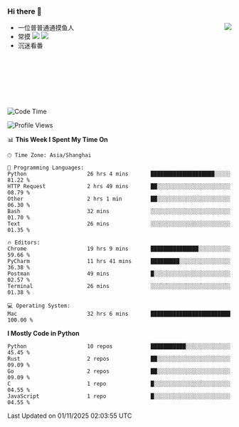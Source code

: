### Hi there 👋


<a href="https://github.com/yanlc39">
  <img align="right" src="https://github-readme-stats.vercel.app/api?username=yanlc39&show_icons=true&hide_border=true&icon_color=586069&title_color=a0a9af">
</a>

- 一位普普通通摸鱼人
- 常摸 ![](https://img.shields.io/badge/-Python-3e74a2?style=flat-square&logo=Python&logoColor=fff) ![](https://img.shields.io/badge/-C%2B%2B-brightgreen?style=flat-square)
- 沉迷看番



<br><br><br><br><br><br>


<!--START_SECTION:waka-->
![Code Time](http://img.shields.io/badge/Code%20Time-1%2C863%20hrs%206%20mins-blue)

![Profile Views](http://img.shields.io/badge/Profile%20Views-0-blue)

📊 **This Week I Spent My Time On** 

```text
🕑︎ Time Zone: Asia/Shanghai

💬 Programming Languages: 
Python                   26 hrs 4 mins       ████████████████████░░░░░   81.22 % 
HTTP Request             2 hrs 49 mins       ██░░░░░░░░░░░░░░░░░░░░░░░   08.79 % 
Other                    2 hrs 1 min         ██░░░░░░░░░░░░░░░░░░░░░░░   06.30 % 
Bash                     32 mins             ░░░░░░░░░░░░░░░░░░░░░░░░░   01.70 % 
Text                     26 mins             ░░░░░░░░░░░░░░░░░░░░░░░░░   01.35 % 

🔥 Editors: 
Chrome                   19 hrs 9 mins       ███████████████░░░░░░░░░░   59.66 % 
PyCharm                  11 hrs 41 mins      █████████░░░░░░░░░░░░░░░░   36.38 % 
Postman                  49 mins             █░░░░░░░░░░░░░░░░░░░░░░░░   02.57 % 
Terminal                 26 mins             ░░░░░░░░░░░░░░░░░░░░░░░░░   01.38 % 

💻 Operating System: 
Mac                      32 hrs 6 mins       █████████████████████████   100.00 % 
```

**I Mostly Code in Python** 

```text
Python                   10 repos            ███████████░░░░░░░░░░░░░░   45.45 % 
Rust                     2 repos             ██░░░░░░░░░░░░░░░░░░░░░░░   09.09 % 
Go                       2 repos             ██░░░░░░░░░░░░░░░░░░░░░░░   09.09 % 
C                        1 repo              █░░░░░░░░░░░░░░░░░░░░░░░░   04.55 % 
JavaScript               1 repo              █░░░░░░░░░░░░░░░░░░░░░░░░   04.55 % 
```




 Last Updated on 01/11/2025 02:03:55 UTC
<!--END_SECTION:waka-->
